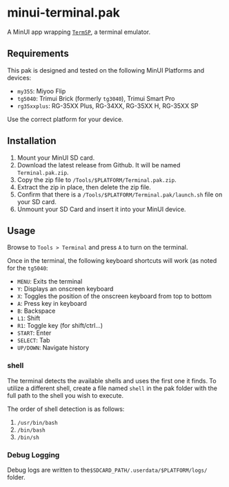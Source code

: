 # minui-terminal.pak

A MinUI app wrapping [`TermSP`](https://github.com/Nevrdid/TermSP), a terminal emulator.

## Requirements

This pak is designed and tested on the following MinUI Platforms and devices:

- `my355`: Miyoo Flip
- `tg5040`: Trimui Brick (formerly `tg3040`), Trimui Smart Pro
- `rg35xxplus`: RG-35XX Plus, RG-34XX, RG-35XX H, RG-35XX SP

Use the correct platform for your device.

## Installation

1. Mount your MinUI SD card.
2. Download the latest release from Github. It will be named `Terminal.pak.zip`.
3. Copy the zip file to `/Tools/$PLATFORM/Terminal.pak.zip`.
4. Extract the zip in place, then delete the zip file.
5. Confirm that there is a `/Tools/$PLATFORM/Terminal.pak/launch.sh` file on your SD card.
6. Unmount your SD Card and insert it into your MinUI device.

## Usage

Browse to `Tools > Terminal` and press `A` to turn on the terminal.

Once in the terminal, the following keyboard shortcuts will work (as noted for the `tg5040`:

- `MENU`: Exits the terminal
- `Y`: Displays an onscreen keyboard
- `X`: Toggles the position of the onscreen keyboard from top to bottom
- `A`: Press key in keyboard
- `B`: Backspace
- `L1`: Shift
- `R1`: Toggle key (for shift/ctrl...)
- `START`: Enter
- `SELECT`: Tab
- `UP/DOWN`: Navigate history

### shell

The terminal detects the available shells and uses the first one it finds. To utilize a different shell, create a file named `shell` in the pak folder with the full path to the shell you wish to execute.

The order of shell detection is as follows:

1. `/usr/bin/bash`
2. `/bin/bash`
3. `/bin/sh`

### Debug Logging

Debug logs are written to the`$SDCARD_PATH/.userdata/$PLATFORM/logs/` folder.
